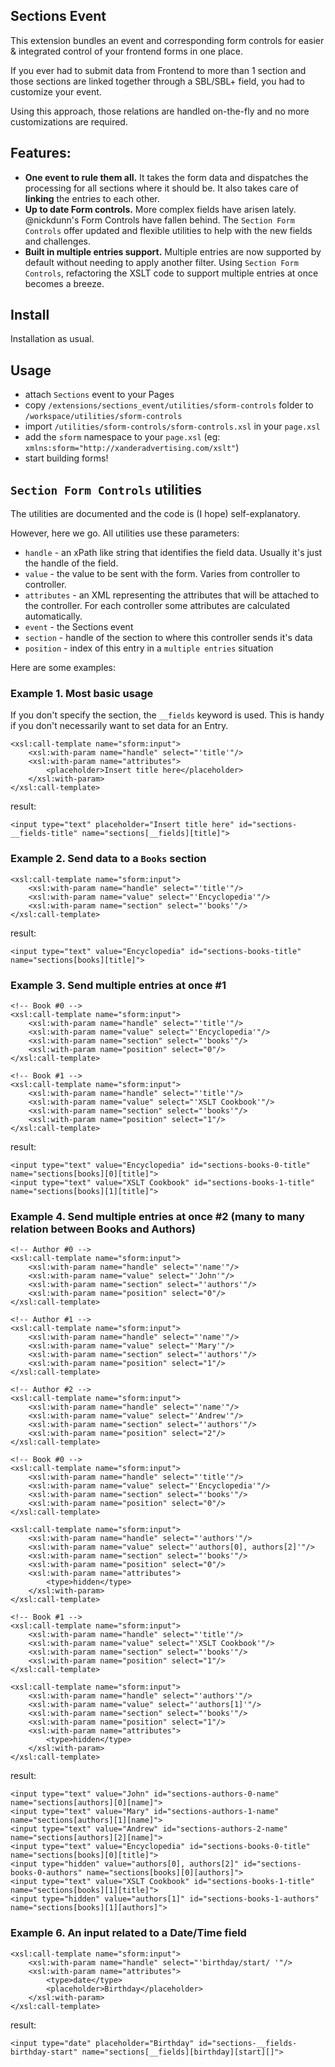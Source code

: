 ## Sections Event

This extension bundles an event and corresponding form controls for easier & integrated control of your frontend forms in one place.

If you ever had to submit data from Frontend to more than 1 section and those sections are linked together through a SBL/SBL+ field, you had to customize your event.

Using this approach, those relations are handled on-the-fly and no more customizations are required.

## Features:

* __One event to rule them all.__ It takes the form data and dispatches the processing for all sections where it should be. It also takes care of __linking__ the entries to each other.
* __Up to date Form controls.__ More complex fields have arisen lately. @nickdunn's Form Controls have fallen behind. The `Section Form Controls` offer updated and flexible utilities to help with the new fields and challenges.
* __Built in multiple entries support.__ Multiple entries are now supported by default without needing to apply another filter. Using `Section Form Controls`, refactoring the XSLT code to support multiple entries at once becomes a breeze.

## Install

Installation as usual.

## Usage

- attach `Sections` event to your Pages
- copy `/extensions/sections_event/utilities/sform-controls` folder to `/workspace/utilities/sform-controls`
- import `/utilities/sform-controls/sform-controls.xsl` in your `page.xsl`
- add the `sform` namespace to your `page.xsl` (eg: `xmlns:sform="http://xanderadvertising.com/xslt"`)
- start building forms!

## `Section Form Controls` utilities

The utilities are documented and the code is (I hope) self-explanatory.

However, here we go. All utilities use these parameters:

- `handle` - an xPath like string that identifies the field data. Usually it's just the handle of the field.
- `value` - the value to be sent with the form. Varies from controller to controller.
- `attributes` - an XML representing the attributes that will be attached to the controller. For each controller some attributes are calculated automatically.
- `event` - the Sections event
- `section` - handle of the section to where this controller sends it's data
- `position` - index of this entry in a `multiple entries` situation

Here are some examples:

### Example 1. Most basic usage

If you don't specify the section, the `__fields` keyword is used. This is handy if you don't necessarily want to set data for an Entry.

    <xsl:call-template name="sform:input">
        <xsl:with-param name="handle" select="'title'"/>
        <xsl:with-param name="attributes">
            <placeholder>Insert title here</placeholder>
        </xsl:with-param>
    </xsl:call-template>

result:

    <input type="text" placeholder="Insert title here" id="sections-__fields-title" name="sections[__fields][title]">

### Example 2. Send data to a `Books` section

    <xsl:call-template name="sform:input">
        <xsl:with-param name="handle" select="'title'"/>
        <xsl:with-param name="value" select="'Encyclopedia'"/>
        <xsl:with-param name="section" select="'books'"/>
    </xsl:call-template>

result:

    <input type="text" value="Encyclopedia" id="sections-books-title" name="sections[books][title]">

### Example 3. Send multiple entries at once #1

    <!-- Book #0 -->
    <xsl:call-template name="sform:input">
        <xsl:with-param name="handle" select="'title'"/>
        <xsl:with-param name="value" select="'Encyclopedia'"/>
        <xsl:with-param name="section" select="'books'"/>
        <xsl:with-param name="position" select="0"/>
    </xsl:call-template>

    <!-- Book #1 -->
    <xsl:call-template name="sform:input">
        <xsl:with-param name="handle" select="'title'"/>
        <xsl:with-param name="value" select="'XSLT Cookbook'"/>
        <xsl:with-param name="section" select="'books'"/>
        <xsl:with-param name="position" select="1"/>
    </xsl:call-template>

result:

    <input type="text" value="Encyclopedia" id="sections-books-0-title" name="sections[books][0][title]">
    <input type="text" value="XSLT Cookbook" id="sections-books-1-title" name="sections[books][1][title]">

### Example 4. Send multiple entries at once #2 (many to many relation between Books and Authors)

    <!-- Author #0 -->
    <xsl:call-template name="sform:input">
        <xsl:with-param name="handle" select="'name'"/>
        <xsl:with-param name="value" select="'John'"/>
        <xsl:with-param name="section" select="'authors'"/>
        <xsl:with-param name="position" select="0"/>
    </xsl:call-template>

    <!-- Author #1 -->
    <xsl:call-template name="sform:input">
        <xsl:with-param name="handle" select="'name'"/>
        <xsl:with-param name="value" select="'Mary'"/>
        <xsl:with-param name="section" select="'authors'"/>
        <xsl:with-param name="position" select="1"/>
    </xsl:call-template>

    <!-- Author #2 -->
    <xsl:call-template name="sform:input">
        <xsl:with-param name="handle" select="'name'"/>
        <xsl:with-param name="value" select="'Andrew'"/>
        <xsl:with-param name="section" select="'authors'"/>
        <xsl:with-param name="position" select="2"/>
    </xsl:call-template>

    <!-- Book #0 -->
    <xsl:call-template name="sform:input">
        <xsl:with-param name="handle" select="'title'"/>
        <xsl:with-param name="value" select="'Encyclopedia'"/>
        <xsl:with-param name="section" select="'books'"/>
        <xsl:with-param name="position" select="0"/>
    </xsl:call-template>

    <xsl:call-template name="sform:input">
        <xsl:with-param name="handle" select="'authors'"/>
        <xsl:with-param name="value" select="'authors[0], authors[2]'"/>
        <xsl:with-param name="section" select="'books'"/>
        <xsl:with-param name="position" select="0"/>
        <xsl:with-param name="attributes">
            <type>hidden</type>
        </xsl:with-param>
    </xsl:call-template>

    <!-- Book #1 -->
    <xsl:call-template name="sform:input">
        <xsl:with-param name="handle" select="'title'"/>
        <xsl:with-param name="value" select="'XSLT Cookbook'"/>
        <xsl:with-param name="section" select="'books'"/>
        <xsl:with-param name="position" select="1"/>
    </xsl:call-template>

    <xsl:call-template name="sform:input">
        <xsl:with-param name="handle" select="'authors'"/>
        <xsl:with-param name="value" select="'authors[1]'"/>
        <xsl:with-param name="section" select="'books'"/>
        <xsl:with-param name="position" select="1"/>
        <xsl:with-param name="attributes">
            <type>hidden</type>
        </xsl:with-param>
    </xsl:call-template>

result:

    <input type="text" value="John" id="sections-authors-0-name" name="sections[authors][0][name]">
    <input type="text" value="Mary" id="sections-authors-1-name" name="sections[authors][1][name]">
    <input type="text" value="Andrew" id="sections-authors-2-name" name="sections[authors][2][name]">
    <input type="text" value="Encyclopedia" id="sections-books-0-title" name="sections[books][0][title]">
    <input type="hidden" value="authors[0], authors[2]" id="sections-books-0-authors" name="sections[books][0][authors]">
    <input type="text" value="XSLT Cookbook" id="sections-books-1-title" name="sections[books][1][title]">
    <input type="hidden" value="authors[1]" id="sections-books-1-authors" name="sections[books][1][authors]">

### Example 6. An input related to a Date/Time field

    <xsl:call-template name="sform:input">
        <xsl:with-param name="handle" select="'birthday/start/ '"/>
        <xsl:with-param name="attributes">
            <type>date</type>
            <placeholder>Birthday</placeholder>
        </xsl:with-param>
    </xsl:call-template>
    
result:

    <input type="date" placeholder="Birthday" id="sections-__fields-birthday-start" name="sections[__fields][birthday][start][]">
